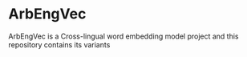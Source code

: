 # ArbEngVec
ArbEngVec is a Cross-lingual word embedding model project and this repository contains its variants
